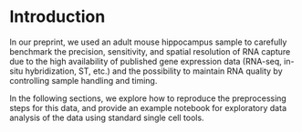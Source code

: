# Introduction

In our preprint, we used an adult mouse hippocampus sample to carefully benchmark the precision, sensitivity, and spatial resolution of RNA capture due to the high availability of published gene expression data (RNA-seq, in-situ hybridization, ST, etc.) and the possibility to maintain RNA quality by controlling sample handling and timing. 

In the following sections, we explore how to reproduce the preprocessing steps for this data, and provide an example notebook for exploratory data analysis of the data using standard single cell tools.